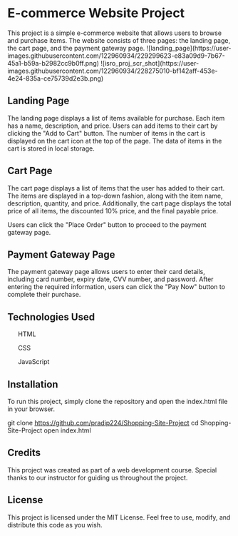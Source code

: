 <h1>E-commerce Website Project</h1>
This project is a simple e-commerce website that allows users to browse and purchase items. The website consists of three pages: the landing page, the cart page, and the payment gateway page.
![landing_page](https://user-images.githubusercontent.com/122960934/229299623-e83a09d9-7b67-45a1-b59a-b2982cc9b0ff.png)
![isro_proj_scr_shot](https://user-images.githubusercontent.com/122960934/228275010-bf142aff-453e-4e24-835a-ce75739d2e3b.png)


<h2>Landing Page</h2>
The landing page displays a list of items available for purchase. Each item has a name, description, and price. Users can add items to their cart by clicking the "Add to Cart" button. The number of items in the cart is displayed on the cart icon at the top of the page. The data of items in the cart is stored in local storage.

<h2>Cart Page</h2>
The cart page displays a list of items that the user has added to their cart. The items are displayed in a top-down fashion, along with the item name, description, quantity, and price. Additionally, the cart page displays the total price of all items, the discounted 10% price, and the final payable price.

Users can click the "Place Order" button to proceed to the payment gateway page.

<h2>Payment Gateway Page</h2>
The payment gateway page allows users to enter their card details, including card number, expiry date, CVV number, and password. After entering the required information, users can click the "Pay Now" button to complete their purchase.

<h2>Technologies Used</h2>

<ol>HTML</ol>
<ol>CSS</ol>
<ol>JavaScript</ol>


<h2>Installation</h2>
To run this project, simply clone the repository and open the index.html file in your browser.

git clone https://github.com/pradip224/Shopping-Site-Project
cd Shopping-Site-Project
open index.html

<h2>Credits</h2>
This project was created as part of a web development course. Special thanks to our instructor for guiding us throughout the project.

<h2>License</h2>
This project is licensed under the MIT License. Feel free to use, modify, and distribute this code as you wish.
